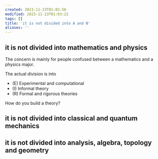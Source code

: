 ```yaml
---
created: 2023-11-23T01:02:56
modified: 2023-11-23T01:03:22
tags: []
title: 'it is not divided into A and B'
aliases: ''
---
```


## it is not divided into mathematics and physics

The concern is mainly for people confused between a mathematics and a physics major.

The actual division is into

- (E) Experimental and computational
- (I) Informal theory
- (R) Formal and rigorous theories

How do you build a theory?


## it is not divided into classical and quantum mechanics



## it is not divided into analysis, algebra, topology and geometry


